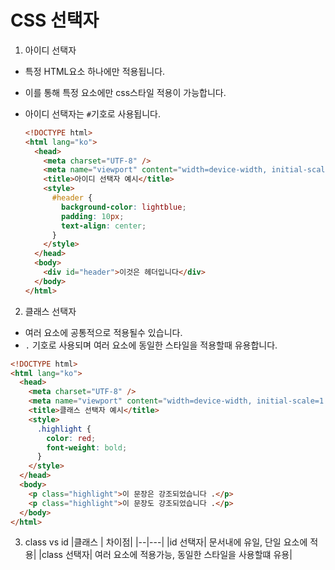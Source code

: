 # CSS 선택자

1. 아이디 선택자

- 특정 HTML요소 하나에만 적용됩니다.
- 이를 통해 특정 요소에만 css스타일 적용이 가능합니다.
- 아이디 선택자는 `#`기호로 사용됩니다.

  ```html
  <!DOCTYPE html>
  <html lang="ko">
    <head>
      <meta charset="UTF-8" />
      <meta name="viewport" content="width=device-width, initial-scale=1.0" />
      <title>아이디 선택자 예시</title>
      <style>
        #header {
          background-color: lightblue;
          padding: 10px;
          text-align: center;
        }
      </style>
    </head>
    <body>
      <div id="header">이것은 헤더입니다</div>
    </body>
  </html>
  ```

2. 클래스 선택자

- 여러 요소에 공통적으로 적용될수 있습니다.
- `.` 기호로 사용되며 여러 요소에 동일한 스타일을 적용할때 유용합니다.

```html
<!DOCTYPE html>
<html lang="ko">
  <head>
    <meta charset="UTF-8" />
    <meta name="viewport" content="width=device-width, initial-scale=1.0" />
    <title>클래스 선택자 예시</title>
    <style>
      .highlight {
        color: red;
        font-weight: bold;
      }
    </style>
  </head>
  <body>
    <p class="highlight">이 문장은 강조되었습니다 .</p>
    <p class="highlight">이 문장도 강조되었습니다 .</p>
  </body>
</html>
```

3. class vs id
   |클래스 | 차이점|
   |--|---|
   |id 선택자| 문서내에 유일, 단일 요소에 적용|
   |class 선택자| 여러 요소에 적용가능, 동일한 스타일을 사용할떄 유용|
